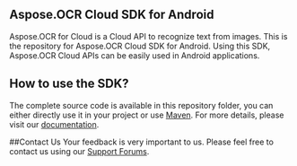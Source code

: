 ## Aspose.OCR Cloud SDK for Android

Aspose.OCR for Cloud is a Cloud API to recognize text from images. This is the repository for Aspose.OCR Cloud SDK for Android. Using this SDK, Aspose.OCR Cloud APIs can be easily used in Android applications.

## How to use the SDK?

The complete source code is available in this repository folder, you can either directly use it in your project or use [Maven](http://maven.apache.org/). For more details, please visit our [documentation](http://www.aspose.com/docs/display/ocrcloud/Available+SDKs).

##Contact Us
Your feedback is very important to us. Please feel free to contact us using our [Support Forums](https://www.aspose.com/community/forums/).
